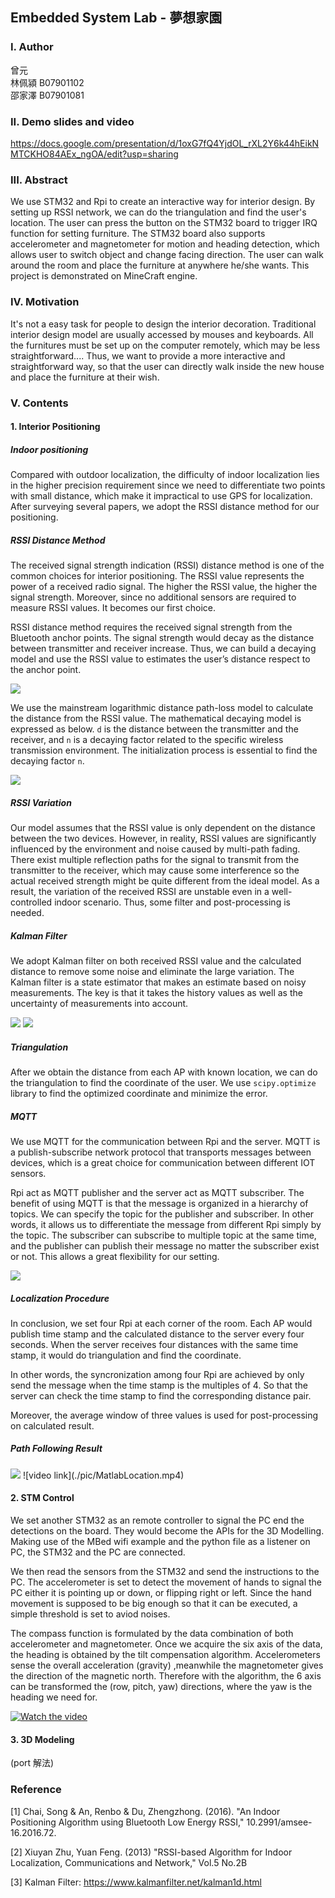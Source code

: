 ## Embedded System Lab - 夢想家園

### I. Author
曾元 <br>
林佩潁 B07901102 <br>
邵家澤 B07901081 <br>

### II. Demo slides and video
https://docs.google.com/presentation/d/1oxG7fQ4YjdOL_rXL2Y6k44hEikNMTCKHO84AEx_ngOA/edit?usp=sharing

### III. Abstract
We use STM32 and Rpi to create an interactive way for interior design. By setting up RSSI network, we 
can do the triangulation and find the user's location. The user can press the button on the STM32 board 
to trigger IRQ function for setting furniture. The STM32 board also supports accelerometer and magnetometer 
for motion and heading detection, which allows user to switch object and change facing direction. The user 
can walk around the room and place the furniture at anywhere he/she wants. This project is demonstrated on 
MineCraft engine.

### IV. Motivation
It's not a easy task for people to design the interior decoration. Traditional interior design model are 
usually accessed by mouses and keyboards. All the furnitures must be set up on the computer remotely, which 
may be less straightforward.... Thus, we want to provide a more interactive and straightforward way, so that 
the user can directly walk inside the new house and place the furniture at their wish. 

### V. Contents

#### 1. Interior Positioning 

##### Indoor positioning
Compared with outdoor localization, the difficulty of indoor localization lies in the higher precision 
requirement since we need to differentiate two points with small distance, which make it impractical to use 
GPS for localization. After surveying several papers, we adopt the RSSI distance method for our positioning.

##### RSSI Distance Method
The received signal strength indication (RSSI) distance method is one of the common choices for interior 
positioning. The RSSI value represents the power of a received radio signal. The higher the RSSI value, 
the higher the signal strength. Moreover, since no additional sensors are required to measure RSSI values. 
It becomes our first choice.

RSSI distance method requires the received signal strength from the Bluetooth anchor points. The signal 
strength would decay as the distance between transmitter and receiver increase. Thus, we can build a decaying 
model and use the RSSI value to estimates the user’s distance respect to the anchor point. 

<img src="./pic/Decaying.PNG">

We use the mainstream logarithmic distance path-loss model to calculate the distance from the RSSI value. 
The mathematical decaying model is expressed as below. `d` is the distance between the transmitter and 
the receiver, and `n` is a decaying factor related to the specific wireless transmission environment. The 
initialization process is essential to find the decaying factor `n`. 

<img src="./pic/Formula.PNG">

##### RSSI Variation
Our model assumes that the RSSI value is only dependent on the distance between the two devices. However, 
in reality, RSSI values are significantly influenced by the environment and noise caused by multi-path 
fading. There exist multiple reflection paths for the signal to transmit from the transmitter to the 
receiver, which may cause some interference so the actual received strength might be quite different from 
the ideal model. As a result, the variation of the received RSSI are unstable even in a well-controlled 
indoor scenario. Thus, some filter and post-processing is needed.

##### Kalman Filter
We adopt Kalman filter on both received RSSI value and the calculated distance to remove some noise and 
eliminate the large variation. The Kalman filter is a state estimator that makes an estimate based on 
noisy measurements. The key is that it takes the history values as well as the uncertainty of measurements 
into account. 

<img src="./pic/HighKalmanGain.png">
<img src="./pic/LowKalmanGain.png">

##### Triangulation
After we obtain the distance from each AP with known location, we can do the triangulation to find the 
coordinate of the user. We use `scipy.optimize` library to find the optimized coordinate and minimize 
the error.

##### MQTT
We use MQTT for the communication between Rpi and the server. MQTT is a publish-subscribe network 
protocol that transports messages between devices, which is a great choice for communication between 
different IOT sensors. 

Rpi act as MQTT publisher and the server act as MQTT subscriber. The benefit of using MQTT is that the 
message is organized in a hierarchy of topics. We can specify the topic for the publisher and subscriber. 
In other words, it allows us to differentiate the message from different Rpi simply by the topic. The 
subscriber can subscribe to multiple topic at the same time, and the publisher can publish their message 
no matter the subscriber exist or not. This allows a great flexibility for our setting. 

<img src="./pic/Mqtt.PNG">

##### Localization Procedure
In conclusion, we set four Rpi at each corner of the room. Each AP would publish time stamp and the 
calculated distance to the server every four seconds. When the server receives four distances with the 
same time stamp, it would do triangulation and find the coordinate. 

In other words, the syncronization among four Rpi are achieved by only send the message when the time 
stamp is the multiples of 4. So that the server can check the time stamp to find the corresponding 
distance pair. 

Moreover, the average window of three values is used for post-processing on calculated result.

##### Path Following Result
<img src="./pic/PathFollowing.PNG">
![video link](./pic/MatlabLocation.mp4)

#### 2. STM Control
We set another STM32 as an remote controller to signal the PC end the detections on the board. They would become the APIs for the 3D Modelling. Making use of the MBed wifi example and the python file as a listener on PC, the STM32 and the PC are connected. 

We then read the sensors from the STM32 and send the instructions to the PC. The accelerometer is set to detect the movement of hands to signal the PC either it is pointing up or down, or flipping right or left. Since the hand movement is supposed to be big enough so that it can be executed, a simple threshold is set to aviod noises. 

The compass function is formulated by the data combination of both accelerometer and magnetometer. Once we acquire the six axis of the data, the heading is obtained by the tilt compensation algorithm. Accelerometers sense the overall acceleration (gravity) ,meanwhile the magnetometer gives the direction of the magnetic north. Therefore with the algorithm, the 6 axis can be transformed the (row, pitch, yaw) directions, where the yaw is the heading we need for.

[![Watch the video](https://img.youtube.com/vi/dv1iVX8y734/maxresdefault.jpg)](https://youtu.be/dv1iVX8y734)

#### 3. 3D Modeling
(port 解法)

### Reference
[1] Chai, Song & An, Renbo & Du, Zhengzhong. (2016). "An Indoor Positioning Algorithm using Bluetooth Low Energy RSSI," 10.2991/amsee-16.2016.72. 

[2] Xiuyan Zhu, Yuan Feng. (2013) "RSSI-based Algorithm for Indoor Localization, Communications and Network," Vol.5 No.2B

[3] Kalman Filter: https://www.kalmanfilter.net/kalman1d.html



